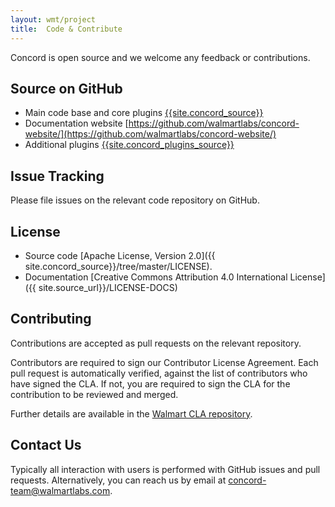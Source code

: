 ```yaml
---
layout: wmt/project
title:  Code & Contribute
---
```


Concord is open source and we welcome any feedback or contributions.

## Source on <i class="fa fa-github"></i> GitHub 

- Main code base and core plugins [{{site.concord_source}}]({{site.concord_source}})
- Documentation website [https://github.com/walmartlabs/concord-website/](https://github.com/walmartlabs/concord-website/)
- Additional plugins [{{site.concord_plugins_source}}]({{site.concord_plugins_source}})

## Issue Tracking

Please file issues on the relevant code repository on GitHub.

## License

- Source code [Apache License, Version 2.0]({{ site.concord_source}}/tree/master/LICENSE).
- Documentation [Creative Commons Attribution 4.0 International License]({{ site.source_url}}/LICENSE-DOCS)

## Contributing

Contributions are accepted as pull requests on the relevant repository.

Contributors are required to sign our Contributor License Agreement. Each pull
request is automatically verified, against the list of contributors who have
signed the CLA. If not, you are required to sign the CLA for the contribution to
be reviewed and merged.

Further details are available in the
[Walmart CLA repository](https://github.com/walmartlabs/walmart-cla/).

## Contact Us

Typically all interaction with users is performed with GitHub issues and pull
requests. Alternatively, you can reach us by email at
[concord-team@walmartlabs.com](mailto:concord-team@walmartlabs.com).
